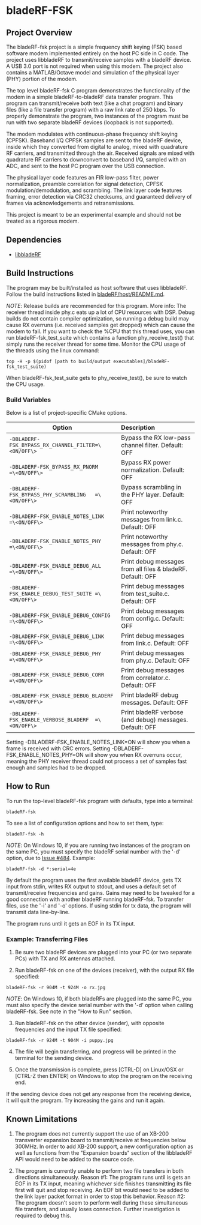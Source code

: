 # bladeRF-FSK #

## Project Overview ##

The bladeRF-fsk project is a simple frequency shift keying (FSK) based software modem
implemented entirely on the host PC side in C code. The project uses libbladeRF to
transmit/receive samples with a bladeRF device. A USB 3.0 port is not required when using
this modem. The project also contains a MATLAB/Octave model and simulation of the
physical layer (PHY) portion of the modem.

The top level bladeRF-fsk C program demonstrates the functionality of the modem in a
simple bladeRF-to-bladeRF data transfer program. This program can transmit/receive both
text (like a chat program) and binary files (like a file transfer program) with a raw
link rate of 250 kbps. To properly demonstrate the program, two instances of the program
must be run with two separate bladeRF devices (loopback is not supported).

The modem modulates with continuous-phase frequency shift keying (CPFSK). Baseband I/Q
CPFSK samples are sent to the bladeRF device, inside which they converted from digital
to analog, mixed with quadrature RF carriers, and transmitted through the air.
Received signals are mixed with quadrature RF carriers to downconvert to baseband I/Q,
sampled with an ADC, and sent to the host PC program over the USB connection.

The physical layer code features an FIR low-pass filter, power normalization, preamble
correlation for signal detection, CPFSK modulation/demodulation, and scrambling. The
link layer code features framing, error detection via CRC32 checksums, and guaranteed
delivery of frames via acknowledgements and retransmissions.

This project is meant to be an experimental example and should not be treated as a
rigorous modem.

## Dependencies ##

- [libbladeRF]

[libbladeRF]: ../../libraries/libbladeRF

## Build Instructions ##

The program may be built/installed as host software that uses libbladeRF. Follow the build instructions
listed in [bladeRF/host/README.md].

[bladeRF/host/README.md]: ../../README.md

_NOTE_: Release builds are recommended for this program.
More info: The receiver thread inside phy.c eats up a lot of CPU resources with DSP.
Debug builds do not contain compiler optimization, so running a debug build may
cause RX overruns (i.e. received samples get dropped) which can cause the modem to fail.
If you want to check the %CPU that this thread uses, you can run bladeRF-fsk_test_suite
which contains a function phy_receive_test() that simply runs the receiver thread for
some time. Monitor the CPU usage of the threads using the linux command:
```
top -H -p $(pidof [path to build/output executables]/bladeRF-fsk_test_suite)
```
When bladeRF-fsk_test_suite gets to phy_receive_test(), be sure to watch the CPU usage.

### Build Variables ###

Below is a list of project-specific CMake options.

| Option                                              | Description                                                 |
| --------------------------------------------------- |:------------------------------------------------------------|
| `-DBLADERF-FSK_BYPASS_RX_CHANNEL_FILTER=\<ON/OFF\>` | Bypass the RX low-pass channel filter. Default: OFF         |
| `-DBLADERF-FSK_BYPASS_RX_PNORM         =\<ON/OFF\>` | Bypass RX power normalization. Default: OFF                 |
| `-DBLADERF-FSK_BYPASS_PHY_SCRAMBLING   =\<ON/OFF\>` | Bypass scrambling in the PHY layer. Default: OFF            |
| `-DBLADERF-FSK_ENABLE_NOTES_LINK       =\<ON/OFF\>` | Print noteworthy messages from link.c. Default: OFF         |
| `-DBLADERF-FSK_ENABLE_NOTES_PHY        =\<ON/OFF\>` | Print noteworthy messages from phy.c. Default: OFF          |
| `-DBLADERF-FSK_ENABLE_DEBUG_ALL        =\<ON/OFF\>` | Print debug messages from all files & bladeRF. Default: OFF |
| `-DBLADERF-FSK_ENABLE_DEBUG_TEST_SUITE =\<ON/OFF\>` | Print debug messages from test_suite.c. Default: OFF        |
| `-DBLADERF-FSK_ENABLE_DEBUG_CONFIG     =\<ON/OFF\>` | Print debug messages from config.c. Default: OFF            |
| `-DBLADERF-FSK_ENABLE_DEBUG_LINK       =\<ON/OFF\>` | Print debug messages from link.c. Default: OFF              |
| `-DBLADERF-FSK_ENABLE_DEBUG_PHY        =\<ON/OFF\>` | Print debug messages from phy.c. Default: OFF               |
| `-DBLADERF-FSK_ENABLE_DEBUG_CORR       =\<ON/OFF\>` | Print debug messages from correlator.c. Default: OFF        |
| `-DBLADERF-FSK_ENABLE_DEBUG_BLADERF    =\<ON/OFF\>` | Print bladeRF debug messages. Default: OFF                  |
| `-DBLADERF-FSK_ENABLE_VERBOSE_BLADERF  =\<ON/OFF\>` | Print bladeRF verbose (and debug) messages. Default: OFF    |

Setting -DBLADERF-FSK_ENABLE_NOTES_LINK=ON will show you when a frame is received with
CRC errors. Setting -DBLADERF-FSK_ENABLE_NOTES_PHY=ON will show you when RX overruns
occur, meaning the PHY receiver thread could not process a set of samples fast enough
and samples had to be dropped.

## How to Run ##
To run the top-level bladeRF-fsk program with defaults, type into a terminal:
```
bladeRF-fsk
```
To see a list of configuration options and how to set them, type:
```
bladeRF-fsk -h
```
_NOTE_: On Windows 10, if you are running two instances of the program on the same PC, you
must specify the bladeRF serial number with the '-d' option, due to [Issue #484](https://github.com/Nuand/bladeRF/issues/484). Example:
```
bladeRF-fsk -d *:serial=4e
```
By default the program uses the first available bladeRF device, gets TX input from stdin,
writes RX output to stdout, and uses a default set of transmit/receive frequencies and
gains. Gains may need to be tweaked for a good connection with another bladeRF running
bladeRF-fsk. To transfer files, use the '-i' and '-o' options. If using stdin for tx
data, the program will transmit data line-by-line.

The program runs until it gets an EOF in its TX input.

### Example: Transferring Files ###
1) Be sure two bladeRF devices are plugged into your PC (or two separate PCs) with
   TX and RX antennas attached.

2) Run bladeRF-fsk on one of the devices (receiver), with the output RX file specified:
```
bladeRF-fsk -r 904M -t 924M -o rx.jpg
```
   _NOTE_: On Windows 10, if both bladeRFs are plugged into the same PC, you must also
   specify the device serial number with the '-d' option when calling bladeRF-fsk. See
   note in the "How to Run" section.

3) Run bladeRF-fsk on the other device (sender), with opposite frequencies and the input
   TX file specified:
```
bladeRF-fsk -r 924M -t 904M -i puppy.jpg
```
4) The file will begin transferring, and progress will be printed in the terminal for the
   sending device.

5) Once the transmission is complete, press [CTRL-D] on Linux/OSX or [CTRL-Z then ENTER]
   on Windows to stop the program on the receiving end.

If the sending device does not get any response from the receiving device, it will quit
the program. Try increasing the gains and run it again.

## Known Limitations ##
1) The program does not currently support the use of an XB-200 transverter expansion
   board to transmit/receive at frequencies below 300MHz. In order to add XB-200 support,
   a new configuration option as well as functions from the "Expansion boards" section
   of the libbladeRF API would need to be added to the source code.

2) The program is currently unable to perform two file transfers in both directions
   simultaneously. Reason #1: The program runs until is gets an EOF in its TX input,
   meaning whichever side finishes transmitting its file first will quit and stop
   receiving. An EOF bit would need to be added to the link layer packet format in order
   to stop this behavior. Reason #2: The program doesn't seem to perform well during
   these simultaneous file transfers, and usually loses connection. Further investigation
   is required to debug this.

